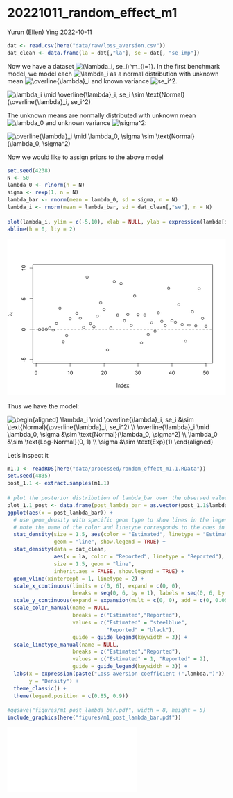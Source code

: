20221011_random_effect_m1
================
Yurun (Ellen) Ying
2022-10-11

``` r
dat <- read.csv(here("data/raw/loss_aversion.csv"))
dat_clean <- data.frame(la = dat[,"la"], se = dat[, "se_imp"])
```

Now we have a dataset
![(\lambda_i, se_i)^m\_{i=1}](https://latex.codecogs.com/png.image?%5Cdpi%7B110%7D&space;%5Cbg_white&space;%28%5Clambda_i%2C%20se_i%29%5Em_%7Bi%3D1%7D "(\lambda_i, se_i)^m_{i=1}").
In the first benchmark model, we model each
![\lambda_i](https://latex.codecogs.com/png.image?%5Cdpi%7B110%7D&space;%5Cbg_white&space;%5Clambda_i "\lambda_i")
as a normal distribution with unknown mean
![\overline{\lambda}\_i](https://latex.codecogs.com/png.image?%5Cdpi%7B110%7D&space;%5Cbg_white&space;%5Coverline%7B%5Clambda%7D_i "\overline{\lambda}_i")
and known variance
![se_i^2](https://latex.codecogs.com/png.image?%5Cdpi%7B110%7D&space;%5Cbg_white&space;se_i%5E2 "se_i^2").

![\lambda_i \mid \overline{\lambda}\_i, se_i \sim \text{Normal}(\overline{\lambda}\_i, se_i^2)](https://latex.codecogs.com/png.image?%5Cdpi%7B110%7D&space;%5Cbg_white&space;%5Clambda_i%20%5Cmid%20%5Coverline%7B%5Clambda%7D_i%2C%20se_i%20%5Csim%20%5Ctext%7BNormal%7D%28%5Coverline%7B%5Clambda%7D_i%2C%20se_i%5E2%29 "\lambda_i \mid \overline{\lambda}_i, se_i \sim \text{Normal}(\overline{\lambda}_i, se_i^2)")

The unknown means are normally distributed with unknown mean
![\lambda_0](https://latex.codecogs.com/png.image?%5Cdpi%7B110%7D&space;%5Cbg_white&space;%5Clambda_0 "\lambda_0")
and unknown variance
![\sigma^2](https://latex.codecogs.com/png.image?%5Cdpi%7B110%7D&space;%5Cbg_white&space;%5Csigma%5E2 "\sigma^2"):

![\overline{\lambda}\_i \mid \lambda_0, \sigma \sim \text{Normal}(\lambda_0, \sigma^2)](https://latex.codecogs.com/png.image?%5Cdpi%7B110%7D&space;%5Cbg_white&space;%5Coverline%7B%5Clambda%7D_i%20%5Cmid%20%5Clambda_0%2C%20%5Csigma%20%5Csim%20%5Ctext%7BNormal%7D%28%5Clambda_0%2C%20%5Csigma%5E2%29 "\overline{\lambda}_i \mid \lambda_0, \sigma \sim \text{Normal}(\lambda_0, \sigma^2)")

Now we would like to assign priors to the above model

``` r
set.seed(4238)
N <- 50
lambda_0 <- rlnorm(n = N)
sigma <- rexp(1, n = N)
lambda_bar <- rnorm(mean = lambda_0, sd = sigma, n = N)
lambda_i <- rnorm(mean = lambda_bar, sd = dat_clean[,"se"], n = N)

plot(lambda_i, ylim = c(-5,10), xlab = NULL, ylab = expression(lambda[i]))
abline(h = 0, lty = 2)
```

![](20221011_random_effect_m1_files/figure-gfm/unnamed-chunk-2-1.png)<!-- -->

Thus we have the model:

![\begin{aligned}
\lambda_i \mid \overline{\lambda}\_i, se_i &\sim \text{Normal}(\overline{\lambda}\_i, se_i^2) \\\\
\overline{\lambda}\_i \mid \lambda_0, \sigma &\sim \text{Normal}(\lambda_0, \sigma^2) \\\\
\lambda_0 &\sim \text{Log-Normal}(0, 1) \\\\
\sigma &\sim \text{Exp}(1)
\end{aligned}](https://latex.codecogs.com/png.image?%5Cdpi%7B110%7D&space;%5Cbg_white&space;%5Cbegin%7Baligned%7D%0A%5Clambda_i%20%5Cmid%20%5Coverline%7B%5Clambda%7D_i%2C%20se_i%20%26%5Csim%20%5Ctext%7BNormal%7D%28%5Coverline%7B%5Clambda%7D_i%2C%20se_i%5E2%29%20%5C%5C%0A%5Coverline%7B%5Clambda%7D_i%20%5Cmid%20%5Clambda_0%2C%20%5Csigma%20%26%5Csim%20%5Ctext%7BNormal%7D%28%5Clambda_0%2C%20%5Csigma%5E2%29%20%5C%5C%0A%5Clambda_0%20%26%5Csim%20%5Ctext%7BLog-Normal%7D%280%2C%201%29%20%5C%5C%0A%5Csigma%20%26%5Csim%20%5Ctext%7BExp%7D%281%29%0A%5Cend%7Baligned%7D "\begin{aligned}
\lambda_i \mid \overline{\lambda}_i, se_i &\sim \text{Normal}(\overline{\lambda}_i, se_i^2) \\
\overline{\lambda}_i \mid \lambda_0, \sigma &\sim \text{Normal}(\lambda_0, \sigma^2) \\
\lambda_0 &\sim \text{Log-Normal}(0, 1) \\
\sigma &\sim \text{Exp}(1)
\end{aligned}")

Let’s inspect it

``` r
m1.1 <- readRDS(here("data/processed/random_effect_m1.1.RData"))
set.seed(4835)
post_1.1 <- extract.samples(m1.1)

# plot the posterior distribution of lambda_bar over the observed values of lambda
plot_1.1_post <- data.frame(post_lambda_bar = as.vector(post_1.1$lambda_bar)) %>% 
ggplot(aes(x = post_lambda_bar)) +
  # use geom_density with specific geom type to show lines in the legend
  # note the name of the color and linetype corresponds to the ones in the manual settings
  stat_density(size = 1.5, aes(color = "Estimated", linetype = "Estimated"),
               geom = "line", show.legend = TRUE) +
  stat_density(data = dat_clean, 
               aes(x = la, color = "Reported", linetype = "Reported"), 
               size = 1.5, geom = "line", 
               inherit.aes = FALSE, show.legend = TRUE) +
  geom_vline(xintercept = 1, linetype = 2) +
  scale_x_continuous(limits = c(0, 6), expand = c(0, 0),
                     breaks = seq(0, 6, by = 1), labels = seq(0, 6, by = 1)) +
  scale_y_continuous(expand = expansion(mult = c(0, 0), add = c(0, 0.05))) +
  scale_color_manual(name = NULL, 
                     breaks = c("Estimated","Reported"),  
                     values = c("Estimated" = "steelblue", 
                                "Reported" = "black"),
                     guide = guide_legend(keywidth = 3)) + 
  scale_linetype_manual(name = NULL, 
                     breaks = c("Estimated","Reported"),  
                     values = c("Estimated" = 1, "Reported" = 2),
                     guide = guide_legend(keywidth = 3)) +
  labs(x = expression(paste("Loss aversion coefficient (",lambda,")")),
       y = "Density") +
  theme_classic() +
  theme(legend.position = c(0.85, 0.9))

#ggsave("figures/m1_post_lambda_bar.pdf", width = 8, height = 5)
include_graphics(here("figures/m1_post_lambda_bar.pdf"))
```

![](../figures/m1_post_lambda_bar.pdf)<!-- -->
